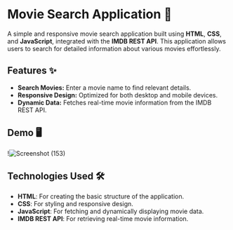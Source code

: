 # Movie Search Application 🎥

A simple and responsive movie search application built using **HTML**, **CSS**, and **JavaScript**, integrated with the **IMDB REST API**. This application allows users to search for detailed information about various movies effortlessly.

## Features ✨

- **Search Movies:** Enter a movie name to find relevant details.
- **Responsive Design:** Optimized for both desktop and mobile devices.
- **Dynamic Data:** Fetches real-time movie information from the IMDB REST API.

## Demo 🖥️
!![Screenshot (153)](https://github.com/user-attachments/assets/b2261875-a110-461c-8f52-0d1537bcc1dc)


## Technologies Used 🛠️

- **HTML**: For creating the basic structure of the application.
- **CSS**: For styling and responsive design.
- **JavaScript**: For fetching and dynamically displaying movie data.
- **IMDB REST API**: For retrieving real-time movie information.


